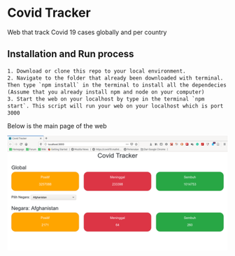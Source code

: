 # Covid Tracker

Web that track Covid 19 cases globally and per country

## Installation and Run process

    1. Download or clone this repo to your local environment.
    2. Navigate to the folder that already been downloaded with terminal. Then type `npm install` in the terminal to install all the dependecies (Assume that you already install npm and node on your computer)
    3. Start the web on your localhost by type in the terminal `npm start`. This script will run your web on your localhost which is port 3000

Below is the main page of the web

![Example of CovidTracker main page](./covidTracker.png)
